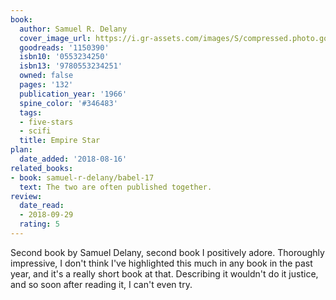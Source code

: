 ```yaml
---
book:
  author: Samuel R. Delany
  cover_image_url: https://i.gr-assets.com/images/S/compressed.photo.goodreads.com/books/1213573357l/1150390.jpg
  goodreads: '1150390'
  isbn10: '0553234250'
  isbn13: '9780553234251'
  owned: false
  pages: '132'
  publication_year: '1966'
  spine_color: '#346483'
  tags:
  - five-stars
  - scifi
  title: Empire Star
plan:
  date_added: '2018-08-16'
related_books:
- book: samuel-r-delany/babel-17
  text: The two are often published together.
review:
  date_read:
  - 2018-09-29
  rating: 5
---
```


Second book by Samuel Delany, second book I positively adore. Thoroughly impressive, I don't think I've highlighted this
much in any book in the past year, and it's a really short book at that. Describing it wouldn't do it justice, and so
soon after reading it, I can't even try.
